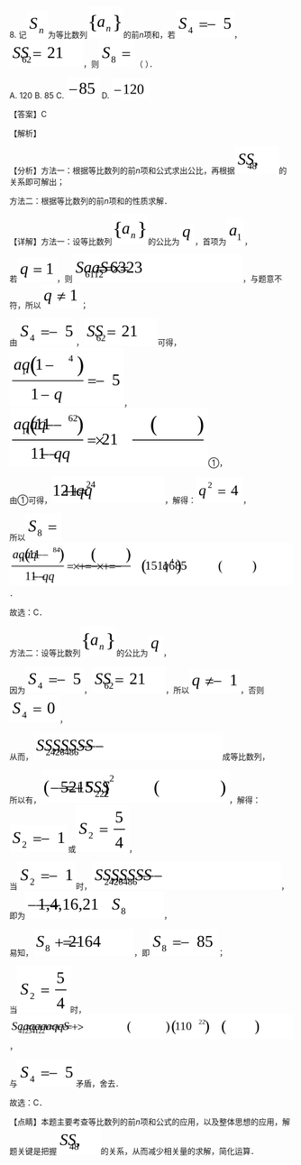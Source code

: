 8\.
记![](media1/image1.svg)为等比数列![](media1/image2.svg)的前*n*项和，若![](media1/image3.svg)，![](media1/image4.svg)，则![](media1/image5.svg)（
）．

A. 120 B. 85 C. ![](media1/image6.svg) D. ![](media1/image7.svg)

【答案】C

【解析】

【分析】方法一：根据等比数列的前*n*项和公式求出公比，再根据![](media1/image8.svg)的关系即可解出；

方法二：根据等比数列的前*n*项和的性质求解．

【详解】方法一：设等比数列![](media1/image2.svg)的公比为![](media1/image9.svg)，首项为![](media1/image10.svg)，

若![](media1/image11.svg)，则![](media1/image12.svg)，与题意不符，所以![](media1/image13.svg)；

由![](media1/image3.svg)，![](media1/image4.svg)可得，![](media1/image14.svg)，![](media1/image15.svg)①，

由①可得，![](media1/image16.svg)，解得：![](media1/image17.svg)，

所以![](media1/image5.svg)![](media1/image18.svg)．

故选：C．

方法二：设等比数列![](media1/image2.svg)的公比为![](media1/image9.svg)，

因为![](media1/image3.svg)，![](media1/image4.svg)，所以![](media1/image19.svg)，否则![](media1/image20.svg)，

从而，![](media1/image21.svg)成等比数列，

所以有，![](media1/image22.svg)，解得：![](media1/image23.svg)或![](media1/image24.svg)，

当![](media1/image23.svg)时，![](media1/image21.svg)，即为![](media1/image25.svg)，

易知，![](media1/image26.svg)，即![](media1/image27.svg)；

当![](media1/image24.svg)时，![](media1/image28.svg)，

与![](media1/image3.svg)矛盾，舍去．

故选：C．

【点睛】本题主要考查等比数列的前*n*项和公式的应用，以及整体思想的应用，解题关键是把握![](media1/image8.svg)的关系，从而减少相关量的求解，简化运算．
